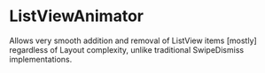 ListViewAnimator
================

Allows very smooth addition and removal of ListView items [mostly] regardless of Layout complexity, unlike traditional SwipeDismiss implementations.
